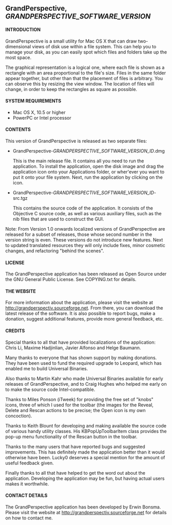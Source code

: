 ## GrandPerspective, *GRANDPERSPECTIVE_SOFTWARE_VERSION*

#### INTRODUCTION

GrandPerspective is a small utility for Mac OS X that can draw two-
dimensional views of disk use within a file system. This can help you
to manage your disk, as you can easily spot which files and folders
take up the most space.

The graphical representation is a logical one, where each file is
shown as a rectangle with an area proportional to the file's size.
Files in the same folder appear together, but other than that the
placement of files is arbitrary. You can observe this by resizing the
view window. The location of files will change, in order to keep the
rectangles as square as possible.


#### SYSTEM REQUIREMENTS

  - Mac OS X, 10.5 or higher
  - PowerPC or Intel processor


#### CONTENTS

This version of GrandPerspective is released as two separate files:

  * GrandPerspective-*GRANDPERSPECTIVE_SOFTWARE_VERSION_ID*.dmg
 
      This is the main release file. It contains all you need to run
      the application. To install the application, open the disk 
      image and drag the application icon onto your Applications
      folder, or wher'ever you want to put it onto your file system.
      Next, run the application by clicking on the icon.

  * GrandPerspective-*GRANDPERSPECTIVE_SOFTWARE_VERSION_ID*-src.tgz

      This contains the source code of the application. It consists of
      the Objective C source code, as well as various auxiliary files,
      such as the nib files that are used to construct the GUI.

Note: From Version 1.0 onwards localized versions of GrandPerspective 
are released for a subset of releases, those whose second number in
the version string is even. These versions do not introduce new
features. Next to updated translated resources they will only include
fixes, minor cosmetic changes, and refactoring "behind the scenes". 


#### LICENSE

The GrandPerspective application has been released as Open Source 
under the GNU General Public License. See COPYING.txt for details.


#### THE WEBSITE

For more information about the application, please visit the website
at http://grandperspectiv.sourceforge.net. From there, you can 
download the latest release of the software. It is also possible to
report bugs, make a donation, suggest additional features, provide 
more general feedback, etc.


#### CREDITS

Special thanks to all that have provided localizations of the 
application: Chris Li, Maxime Hadjinlian, Javier Alfonso and Helge 
Baumann.

Many thanks to everyone that has shown support by making donations. 
They have been used to fund the required upgrade to Leopard, which has 
enabled me to build Universal Binaries.

Also thanks to Martin Kahr who made Universal Binaries available for
early releases of GrandPerspective, and to Craig Hughes who helped me
early on to make the source code Intel-compatible.

Thanks to Miles Ponson (iTweek) for providing the free set of "knobs"
icons, three of which I used for the toolbar (the images for the 
Reveal, Delete and Rescan actions to be precise; the Open icon is my
own concoction).

Thanks to Keith Blount for developing and making available the source
code of various handy utility classes. His KBPopUpToolbarItem class
provides the pop-up menu functionality of the Rescan button in the
toolbar.

Thanks to the many users that have reported bugs and suggested
improvements. This has definitely made the application better than it
would otherwise have been. Lucky0 deserves a special mention for the 
amount of useful feedback given. 

Finally thanks to all that have helped to get the word out about the
application. Developing the application may be fun, but having actual
users makes it worthwhile.


#### CONTACT DETAILS

The GrandPerspective application has been developed by Erwin Bonsma.
Please visit the website at http://grandperspectiv.sourceforge.net for
details on how to contact me.
